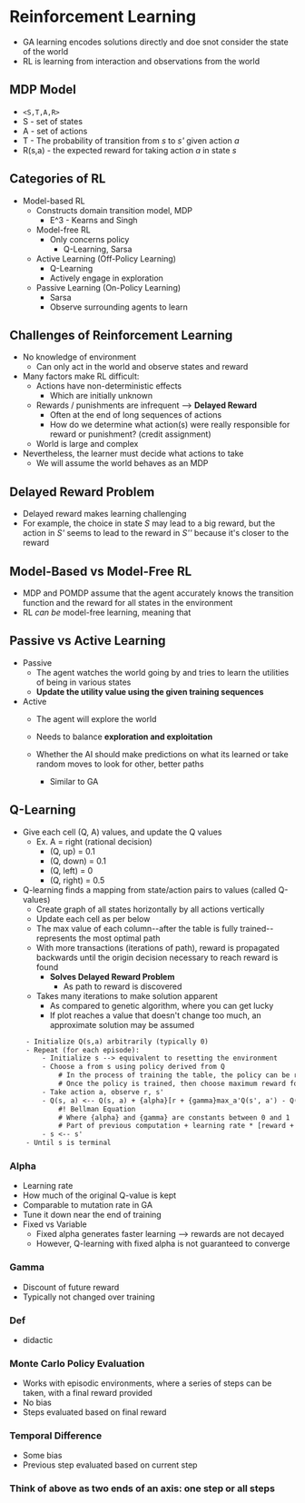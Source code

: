 # Reinforcement Learning

- GA learning encodes solutions directly and doe snot consider the state of the world
- RL is learning from interaction and observations from the world

## MDP Model

- `<S,T,A,R>`
- S - set of states
- A - set of actions
- T - The probability of transition from *s* to *s'* given action *a*
- R(s,a) - the expected reward for taking action *a* in state *s*

## Categories of RL

- Model-based RL
  - Constructs domain transition model, MDP
    - E^3 - Kearns and Singh
  - Model-free RL
    - Only concerns policy
      - Q-Learning, Sarsa
  - Active Learning (Off-Policy Learning)
    - Q-Learning
    - Actively engage in exploration
  - Passive Learning (On-Policy Learning)
    - Sarsa
    - Observe surrounding agents to learn

## Challenges of Reinforcement Learning

- No knowledge of environment
  - Can only act in the world and observe states and reward
- Many factors make RL difficult:
  - Actions have non-deterministic effects
    - Which are initially unknown
  - Rewards / punishments are infrequent --> **Delayed Reward**
    - Often at the end of long sequences of actions
    - How do we determine what action(s) were really responsible for reward or punishment? (credit assignment)
  - World is large and complex
- Nevertheless, the learner must decide what actions to take
  - We will assume the world behaves as an MDP

## Delayed Reward Problem

- Delayed reward makes learning challenging
- For example, the choice in state *S* may lead to a big reward, but the action in *S'* seems to lead to the reward in *S''* because it's closer to the reward

## Model-Based vs Model-Free RL

- MDP and POMDP assume that the agent accurately knows the transition function and the reward for all states in the environment
- RL *can be* model-free learning, meaning that

## Passive vs Active Learning

- Passive
  - The agent watches the world going by and tries to learn the utilities of being in various states
  - **Update the utility value using the given training sequences**
- Active
  - The agent will explore the world
  - Needs to balance **exploration and exploitation**
  - Whether the AI should make predictions on what its learned or take random moves to look for other, better paths

    - Similar to GA

## Q-Learning

- Give each cell (Q, A) values, and update the Q values
  - Ex. A = right (rational decision)
    - (Q, up) = 0.1
    - (Q, down) = 0.1
    - (Q, left) = 0
    - (Q, right) = 0.5
- Q-learning finds a mapping from state/action pairs to values (called Q-values)
  - Create graph of all states horizontally by all actions vertically
  - Update each cell as per below
  - The max value of each column--after the table is fully trained--represents the most optimal path
  - With more transactions (iterations of path), reward is propagated backwards until the origin decision necessary to reach reward is found
    - **Solves Delayed Reward Problem**
      - As path to reward is discovered
  - Takes many iterations to make solution apparent
    - As compared to genetic algorithm, where you can get lucky
    - If plot reaches a value that doesn't change too much, an approximate solution may be assumed

```txt
    - Initialize Q(s,a) arbitrarily (typically 0)
    - Repeat (for each episode):
        - Initialize s --> equivalent to resetting the environment
        - Choose a from s using policy derived from Q
            # In the process of training the table, the policy can be random (doesn't have to be the action with maximum reward)
            # Once the policy is trained, then choose maximum reward for optimal solution
        - Take action a, observe r, s'
        - Q(s, a) <-- Q(s, a) + {alpha}[r + {gamma}max_a'Q(s', a') - Q(s, a)]
            #! Bellman Equation
            # Where {alpha} and {gamma} are constants between 0 and 1
            # Part of previous computation + learning rate * [reward + maximum future reward]
        - s <-- s'
    - Until s is terminal
```

### Alpha

- Learning rate
- How much of the original Q-value is kept
- Comparable to mutation rate in GA
- Tune it down near the end of training
- Fixed vs Variable
  - Fixed alpha generates faster learning --> rewards are not decayed
  - However, Q-learning with fixed alpha is not guaranteed to converge

### Gamma

- Discount of future reward
- Typically not changed over training

### Def

- didactic

### Monte Carlo Policy Evaluation

- Works with episodic environments, where a series of steps can be taken, with a final reward provided
- No bias
- Steps evaluated based on final reward

### Temporal Difference

- Some bias
- Previous step evaluated based on current step

### Think of above as two ends of an axis: one step or all steps
